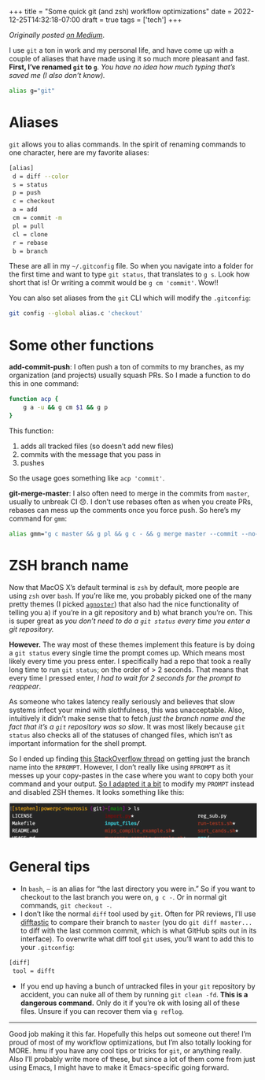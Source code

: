 +++
title = "Some quick git (and zsh) workflow optimizations"
date = 2022-12-25T14:32:18-07:00
draft = true
tags = ['tech']
+++

_Originally posted [on Medium](https://medium.com/@stephenjayakar/some-quick-git-and-zsh-workflow-optimizations-a979c74b814f)_.

I use `git` a ton in work and my personal life, and have come up with a couple of aliases that have made using it so much more pleasant and fast. **First, I’ve renamed `git` to `g`**. _You have no idea how much typing that’s saved me (I also don’t know)._

```sh
alias g="git"
```

# Aliases

`git` allows you to alias commands. In the spirit of renaming commands to one character, here are my favorite aliases:

```sh
[alias]
 d = diff --color
 s = status
 p = push
 c = checkout
 a = add
 cm = commit -m
 pl = pull
 cl = clone
 r = rebase
 b = branch
```

These are all in my `~/.gitconfig` file. So when you navigate into a folder for the first time and want to type `git status`, that translates to `g s`. Look how short that is! Or writing a commit would be `g cm 'commit'`. Wow!!

You can also set aliases from the `git` CLI which will modify the `.gitconfig`:

```sh
git config --global alias.c 'checkout'
```

# Some other functions

**add-commit-push**: I often push a ton of commits to my branches, as my organization (and projects) usually squash PRs. So I made a function to do this in one command:

```sh
function acp {
    g a -u && g cm $1 && g p
}
```

This function:

1. adds all tracked files (so doesn’t add new files)
2. commits with the message that you pass in
3. pushes

So the usage goes something like `acp 'commit'`.

**git-merge-master**: I also often need to merge in the commits from `master`, usually to unbreak CI 😞. I don’t use rebases often as when you create PRs, rebases can mess up the comments once you force push. So here’s my command for `gmm`:

```sh
alias gmm="g c master && g pl && g c - && g merge master --commit --no-edit"
```

# ZSH branch name

Now that MacOS X’s default terminal is `zsh` by default, more people are using `zsh` over `bash`. If you’re like me, you probably picked one of the many pretty themes (I picked [`agnoster`](https://github.com/agnoster/agnoster-zsh-theme)) that also had the nice functionality of telling you a) if you’re in a git repository and b) what branch you’re on. This is super great as *you don’t need to do a `git status` every time you enter a git repository.*

**However.** The way most of these themes implement this feature is by doing a `git status` every single time the prompt comes up. Which means most likely every time you press enter. I specifically had a repo that took a really long time to run `git status`; on the order of > 2 seconds. That means that every time I pressed enter, *I had to wait for 2 seconds for the prompt to reappear*.

As someone who takes latency really seriously and believes that slow systems infect your mind with slothfulness, this was unacceptable. Also, intuitively it didn’t make sense that to fetch *just the branch name and the fact that it’s a `git` repository was so slow*. It was most likely because `git status` also checks all of the statuses of changed files, which isn’t as important information for the shell prompt.

So I ended up finding [this StackOverflow thread](https://stackoverflow.com/questions/1128496/to-get-a-prompt-which-indicates-git-branch-in-zsh) on getting just the branch name into the `RPROMPT`. However, I don’t really like using `RPROMPT` as it messes up your copy-pastes in the case where you want to copy both your command and your output. [So I adapted it a bit](https://github.com/stephenjayakar/zshrc/blob/62c80d3c743ce4dd53892eb844bc567ef98ae743/.zshrc#L13-L32) to modify my `PROMPT` instead and disabled ZSH themes. It looks something like this:

![neurosis](/images/neurosis.webp)

# General tips

- In `bash`, `—` is an alias for “the last directory you were in.” So if you want to checkout to the last branch you were on, `g c -`. Or in normal git commands, `git checkout -`.
- I don’t like the normal `diff` tool used by `git`. Often for PR reviews, I’ll use [difftastic](https://github.com/Wilfred/difftastic) to compare their branch to `master` (you do `git diff master...` to diff with the last common commit, which is what GitHub spits out in its interface). To overwrite what diff tool `git` uses, you’ll want to add this to your `.gitconfig`:

```sh
[diff]
 tool = difft
```

- If you end up having a bunch of untracked files in your `git` repository by accident, you can nuke all of them by running `git clean -fd`. **This is a dangerous command.** Only do it if you’re ok with losing all of these files. Unsure if you can recover them via `g reflog`.

----

Good job making it this far. Hopefully this helps out someone out there! I’m proud of most of my workflow optimizations, but I’m also totally looking for MORE. hmu if you have any cool tips or tricks for `git`, or anything really. Also I’ll probably write more of these, but since a lot of them come from just using Emacs, I might have to make it Emacs-specific going forward.

